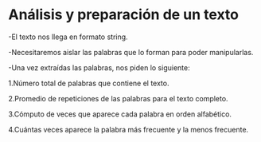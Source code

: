 # Análisis y preparación de un texto 

-El texto nos llega en formato string.

-Necesitaremos aislar las palabras que lo forman para poder manipularlas.

-Una vez extraídas las palabras, nos piden lo siguiente:

1.Número total de palabras que contiene el texto.

2.Promedio de repeticiones de las palabras para el texto completo.

3.Cómputo de veces que aparece cada palabra en orden alfabético.

4.Cuántas veces aparece la palabra más frecuente y la menos frecuente. 
